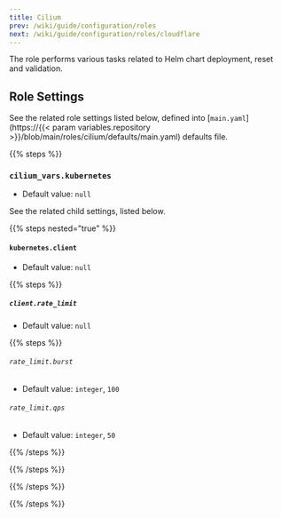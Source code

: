 ```yaml
---
title: Cilium
prev: /wiki/guide/configuration/roles
next: /wiki/guide/configuration/roles/cloudflare
---
```


The role performs various tasks related to Helm chart deployment, reset and validation.

<!--more-->

## Role Settings

See the related role settings listed below, defined into [`main.yaml`](https://{{< param variables.repository >}}/blob/main/roles/cilium/defaults/main.yaml) defaults file.

{{% steps %}}

### `cilium_vars.kubernetes`

- Default value: `null`

See the related child settings, listed below.

{{% steps nested="true" %}}

#### `kubernetes.client`

- Default value: `null`

{{% steps %}}

##### `client.rate_limit`

- Default value: `null`

{{% steps %}}

###### `rate_limit.burst`

- Default value: `integer`, `100`

###### `rate_limit.qps`

- Default value: `integer`, `50`

{{% /steps %}}

{{% /steps %}}

{{% /steps %}}

{{% /steps %}}
